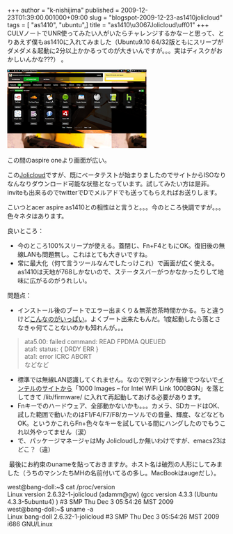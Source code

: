 +++
author = "k-nishijima"
published = 2009-12-23T01:39:00.001000+09:00
slug = "blogspot-2009-12-23-as1410jolicloud"
tags = [ "as1410", "ubuntu",]
title = "as1410\u3067Jolicloud\uff01"
+++
CULVノートでUNR使ってみたい人がいたらチャレンジするかなーと思って、とりあえず僕もas1410に入れてみました（Ubuntu9.10
64/32版ともにスリープがダメダメ＆起動に2分以上かかるってのが大きいんですが。。。実はディスクがおかしいんかな???）
。  
  

[![](/images/blogspot/thumbnails/blogspot-2009-12-23-as1410jolicloud-Screenshot.png)](/images/blogspot/blogspot-2009-12-23-as1410jolicloud-Screenshot.png)  

この間のaspire oneより画面が広い。  

  
この[Jolicloud](http://www.jolicloud.com/)ですが、既にベータテストが始まりましたのでサイトからISOなりなんなりダウンロード可能な状態となっています。試してみたい方は是非。inviteも出来るのでtwitterでDでメルアドでも送ってもらえればお送りします。  
  
こいつとacer aspire
as1410との相性はと言うと。。。今のところ快調ですが。。。色々ネタはあります。  
  
良いところ：  

-   今のところ100%スリープが使える。蓋閉じ、Fn+F4ともにOK。復旧後の無線LANも問題無し。これはとても大きいですね。
-   常に最大化（何て言うツールなんでしたっけこれ）で画面が広く使える。as1410は天地が768しかないので、ステータスバーがつかなかったりして地味に広がるのがうれしい。  

問題点：  

-   インストール後のブートでエラー出まくり＆無茶苦茶時間かかる。ちと違うけど[こんなのがいっぱい](http://pastebin.com/f65aac4f6)。よくブート出来たもんだ。1度起動したら落とさなきゃ何てことないのかも知れんが。。。  

> ata5.00: failed command: READ FPDMA QUEUED  
> ata1: status: { DRDY ERR }  
> ata1: error ICRC ABORT  
> などなど  

-   標準では無線LAN認識してくれません。なので別マシンか有線でつないで[インテルのサイトから](http://www.intellinuxwireless.org/?n=Downloads)「1000
    Images – for Intel WiFi Link 1000BGN」を落としてきて /lib/firmware/
    に入れて再起動してあげる必要があります。
-   Fnキーでのハードウェア、全部動かないかも。。。カメラ、SDカードはOK、試した範囲で動いたのはF1/F4/F7/F8/カーソルでの音量、輝度、などなどもOK。というかこれらFn+色々なキーを試している間にハングしたのでもうこれ以外やってません（涙）
-   で、パッケージマネージャはMy
    Jolicloudしか無いわけですが、emacs23はどこ？（違）

<!-- -->

 最後にお約束のunameを貼っておきますか。ホスト名は破烈の人形にしてみました（うちのマシンたちMHの名前付いてるの多し。MacBookはaugeだし）。  
  
west@bang-doll:~$ cat /proc/version  
Linux version 2.6.32-1-jolicloud (adamm@gw) (gcc version 4.3.3 (Ubuntu
4.3.3-5ubuntu4) ) \#3 SMP Thu Dec 3 05:54:26 MST 2009  
west@bang-doll:~$ uname -a  
Linux bang-doll 2.6.32-1-jolicloud \#3 SMP Thu Dec 3 05:54:26 MST 2009
i686 GNU/Linux
